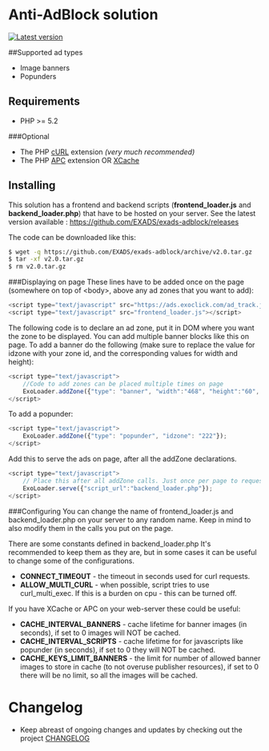 # Anti-AdBlock solution
[![Latest version](https://img.shields.io/badge/Latest%20version-v2.0-blue.svg)](https://github.com/EXADS/exads-adblock/archive/v2.0.tar.gz)

##Supported ad types
* Image banners
* Popunders

## Requirements
* PHP >= 5.2

###Optional
* The PHP [cURL](http://php.net/manual/en/book.curl.php) extension _(very much recommended)_
* The PHP [APC](http://php.net/manual/en/book.apc.php) extension
  OR [XCache](https://xcache.lighttpd.net/)

## Installing
This solution has a frontend and backend scripts (**frontend_loader.js** and **backend_loader.php**) that have to be hosted on your server.
See the latest version available : https://github.com/EXADS/exads-adblock/releases

The code can be downloaded like this:
```bash
$ wget -q https://github.com/EXADS/exads-adblock/archive/v2.0.tar.gz
$ tar -xf v2.0.tar.gz
$ rm v2.0.tar.gz
```

###Displaying on page
These lines have to be added once on the page (somewhere on top of \<body\>, above any ad zones that you want to add):
```javascript
<script type="text/javascript" src="https://ads.exoclick.com/ad_track.js"></script>
<script type="text/javascript" src="frontend_loader.js"></script>
```

The following code is to declare an ad zone, put it in DOM where you want the zone to be displayed.
You can add multiple banner blocks like this on page.
To add a banner do the following (make sure to replace the value for idzone with your zone id, and the corresponding values for width and height):
```javascript
<script type="text/javascript">
    //Code to add zones can be placed multiple times on page
    ExoLoader.addZone({"type": "banner", "width":"468", "height":"60", "idzone":"111"});
</script>
```
To add a popunder:
```javascript
<script type="text/javascript">
    ExoLoader.addZone({"type": "popunder", "idzone": "222"});
</script>
```

Add this to serve the ads on page, after all the addZone declarations.
```javascript
<script type="text/javascript">
    // Place this after all addZone calls. Just once per page to request ad info for all added zones
    ExoLoader.serve({"script_url":"backend_loader.php"});
</script>
```

###Configuring
You can change the name of frontend_loader.js and backend_loader.php on your server to any random name. 
Keep in mind to also modify them in the calls you put on the page.

There are some constants defined in backend_loader.php
It's recommended to keep them as they are, but in some cases it can be useful to change some of the configurations.

* __CONNECT_TIMEOUT__ - the timeout in seconds used for curl requests.
* __ALLOW_MULTI_CURL__ - when possible, script tries to use curl_multi_exec. If this is a burden on cpu - this can be turned off.

If you have XCache or APC on your web-server these could be useful:
* __CACHE_INTERVAL_BANNERS__ - cache lifetime for banner images (in seconds), if set to 0 images will NOT be cached.
* __CACHE_INTERVAL_SCRIPTS__ - cache lifetime for for javascripts like popunder (in seconds), if set to 0 they will NOT be cached.
* __CACHE_KEYS_LIMIT_BANNERS__ - the limit for number of allowed banner images to store in cache (to not overuse publisher resources), if set to 0 there will be no limit, so all the images will be cached.

# Changelog
* Keep abreast of ongoing changes and updates by checking out the project [CHANGELOG](https://github.com/EXADS/exads-adblock/blob/master/CHANGELOG.md)
